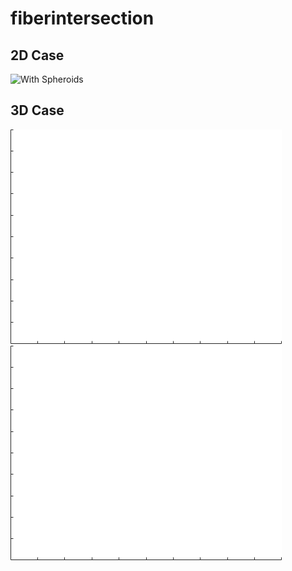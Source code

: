 # fiberintersection
## 2D Case
![With Spheroids](https://github.com/pinguinonice/fiberintersection/blob/master/matlab/example2d1.gif)
## 3D Case
![With Spheroids](https://github.com/pinguinonice/fiberintersection/blob/master/matlab/example1.gif)
![Without Spheroids](https://github.com/pinguinonice/fiberintersection/blob/master/matlab/example2.gif)
